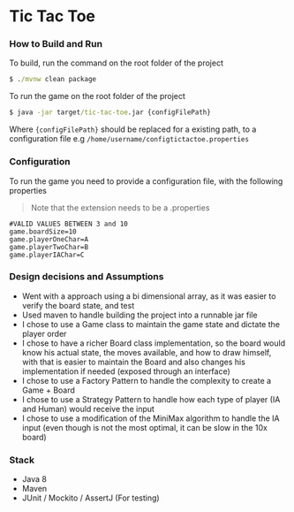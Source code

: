 # Tic Tac Toe


### How to Build and Run

To build, run the command on the root folder of the project
```cmd
$ ./mvnw clean package
```

To run the game  on the root folder of the project
```cmd
$ java -jar target/tic-tac-toe.jar {configFilePath}
```
Where `{configFilePath}` should be replaced for a existing path, to a configuration file
e.g `/home/username/configtictactoe.properties`

### Configuration 

To run the game you need to provide a configuration file, with the following properties

> Note that the extension needs to be a .properties

```properties
#VALID VALUES BETWEEN 3 and 10
game.boardSize=10
game.playerOneChar=A
game.playerTwoChar=B
game.playerIAChar=C
```

### Design decisions and Assumptions

- Went with a approach using a bi dimensional array, as it was easier to verify the board state, and test
- Used maven to handle building the project into a runnable jar file
- I chose to use a Game class to maintain the game state and dictate the player order
- I chose to have a richer Board class implementation, so the board would know his actual state, the moves available,
  and how to draw himself, with that is easier to maintain the Board and also changes his implementation if needed (exposed through an interface)
- I chose to use a Factory Pattern to handle the complexity to create a Game + Board
- I chose to use a Strategy Pattern to handle how each type of player (IA and Human) would receive the input
- I chose to use a modification of the MiniMax algorithm to handle the IA input (even though is not the most optimal, it can be slow in the 10x board)

### Stack

- Java 8 
- Maven
- JUnit / Mockito / AssertJ (For testing)